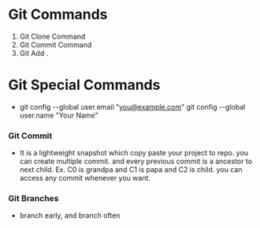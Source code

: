 # Git Commands 

1. Git Clone Command
2. Git Commit Command 
3. Git Add .  


# Git Special Commands 

*   git config --global user.email "you@example.com"
  git config --global user.name "Your Name"


### Git Commit 
* It is a lightweight snapshot which copy paste your project to repo. 
you can create multiple commit. and every previous commit is a ancestor to next child. Ex. C0 is grandpa and C1 is papa and C2 is child. you can access any commit whenever you want. 

### Git Branches 
* branch early, and branch often

